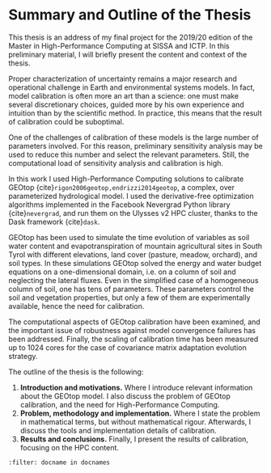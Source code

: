 # Summary and Outline of the Thesis

This thesis is an address of my final project for the 2019/20 edition of the Master in High-Performance Computing at SISSA and ICTP. In this preliminary material, I will briefly present the content and context of the thesis.

Proper characterization of uncertainty remains a major research and operational challenge in Earth and environmental systems models. In fact, model calibration is often more an art than a science: one must make several discretionary choices, guided more by his own experience and intuition than by the scientific method. In practice, this means that the result of calibration could be suboptimal. 

One of the challenges of calibration of these models is the large number of parameters involved. For this reason, preliminary sensitivity analysis may be used to reduce this number and select the relevant parameters. Still, the computational load of sensitivity analysis and calibration is high.

In this work I used High-Performance Computing solutions to calibrate GEOtop {cite}`rigon2006geotop,endrizzi2014geotop`, a complex, over parameterized hydrological model. I used the derivative-free optimization algorithms implemented in the Facebook Nevergrad Python library {cite}`nevergrad`, and run them on the Ulysses v2 HPC cluster, thanks to the Dask framework {cite}`dask`.

GEOtop has been used to simulate the time evolution of variables as soil water content and evapotranspiration of mountain agricultural sites in South Tyrol with different elevations, land cover (pasture, meadow, orchard), and soil types. In these simulations GEOtop solved the energy and water budget equations on a one-dimensional domain, i.e. on a column of soil and neglecting the lateral fluxes. Even in the simplified case of a homogeneous column of soil, one has tens of parameters. These parameters control the soil and vegetation properties, but only a few of them are experimentally available, hence the need for calibration.

The computational aspects of GEOtop calibration have been examined, and the important issue of robustness against model convergence failures has been addressed. Finally, the scaling of calibration time has been measured up to 1024 cores for the case of covariance matrix adaptation evolution strategy.

The outline of the thesis is the following:

1. **Introduction and motivations.** Where I introduce relevant information about the GEOtop model. I also discuss the problem of GEOtop calibration, and the need for High-Performance Computing.
2. **Problem, methodology and implementation.** Where I state the problem in mathematical terms, but without mathematical rigour. Afterwards, I discuss the tools and implementation details of calibration.
3. **Results and conclusions.** Finally, I present the results of calibration, focusing on the HPC content.

```{bibliography}
:filter: docname in docnames
```
